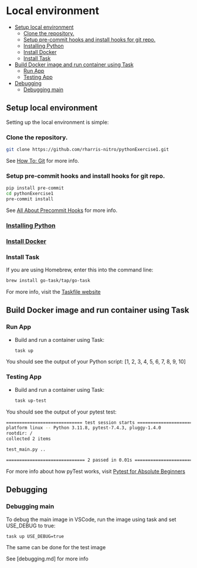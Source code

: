 # Local environment<a name="debugging-the-app"></a>

<!-- mdformat-toc start --slug=github --maxlevel=6 --minlevel=2 -->

- [Setup local environment](#setup-local-environment)
  - [Clone the repository.](#clone-the-repository)
  - [Setup pre-commit hooks and install hooks for git repo.](#setup-pre-commit-hooks-and-install-hooks-for-git-repo)
  - [Installing Python](#installing-python)
  - [Install Docker](#install-docker)
  - [Install Task](#install-task)
- [Build Docker image and run container using Task](#build-docker-image-and-run-container-using-task)
  - [Run App](#run-app)
  - [Testing App](#testing-app)
- [Debugging](#debugging)
  - [Debugging main](#debugging-main)

<!-- mdformat-toc end -->

## Setup local environment<a name="setup-local-environment"></a>

Setting up the local environment is simple:

### Clone the repository.<a name="clone-the-repository"></a>

```bash
git clone https://github.com/rharris-nitro/pythonExercise1.git
```

See [How To: Git](how-to-git.md) for more info.

### Setup pre-commit hooks and install hooks for git repo.<a name="setup-pre-commit-hooks-and-install-hooks-for-git-repo"></a>

```bash
pip install pre-commit
cd pythonExercise1
pre-commit install
```

See [All About Precommit Hooks](all-about-precommit-hooks.md) for more info.

### [Installing Python](installing-python.md)<a name="installing-python"></a>

### [Install Docker](docker-setup.md)<a name="install-docker"></a>

### Install Task<a name="install-task"></a>

If you are using Homebrew, enter this into the command line:

```bash
brew install go-task/tap/go-task
```

For more info, visit the [Taskfile website](https://taskfile.dev/)

## Build Docker image and run container using Task<a name="build-docker-image-and-run-container-using-task"></a>

### Run App<a name="run-app"></a>

- Build and run a container using Task:

  ```bash
  task up
  ```

You should see the output of your Python script:
\[1, 2, 3, 4, 5, 6, 7, 8, 9, 10\]

### Testing App<a name="testing-app"></a>

- Build and run a container using Task:

  ```bash
  task up-test
  ```

You should see the output of your pytest test:

```bash
============================= test session starts ==============================
platform linux -- Python 3.11.8, pytest-7.4.3, pluggy-1.4.0
rootdir: /
collected 2 items

test_main.py ..                                                          [100%]

============================== 2 passed in 0.01s ===============================
```

For more info about how pyTest works, visit [Pytest for Absolute Beginners](https://medium.com/analytics-vidhya/pytest-for-absolute-beginners-4a166324b350)

## Debugging<a name="debugging"></a>

### Debugging main<a name="debugging-main"></a>

To debug the main image in VSCode, run the image using task and set USE_DEBUG to true:

```bash
task up USE_DEBUG=true
```

The same can be done for the test image

See \[debugging.md\] for more info
